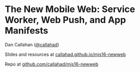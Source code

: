 # The New Mobile Web: Service Worker, Web Push, and App Manifests

Dan Callahan ([@callahad](https://twitter.com/callahad))

Slides and resources at [callahad.github.io/mjs16-newweb](https://callahad.github.io/mjs16-newweb)

Repo at [github.com/callahad/mjs16-newweb](https://github.com/callahad/mjs16-newweb)
